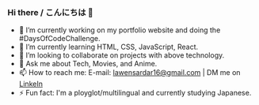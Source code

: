 ### Hi there / こんにちは 👋



- 🔭 I’m currently working on my portfolio website and doing the #DaysOfCodeChallenge.
- 🌱 I’m currently learning HTML, CSS, JavaScript, React.
- 👯 I’m looking to collaborate on projects with above technology.
- 💬 Ask me about Tech, Movies, and Anime.
- 📫 How to reach me: E-mail: lawensardar16@gmail.com | DM me on  [LinkeIn](https://www.linkedin.com/in/lawen-sardar/)
- ⚡ Fun fact: I'm  a ployglot/multilingual and currently studying Japanese.

